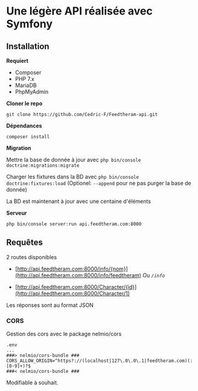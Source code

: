 # Une légère API réalisée avec Symfony

## Installation

**Requiert**

* Composer
* PHP 7.x
* MariaDB
* PhpMyAdmin

**Cloner le repo**

`git clone https://github.com/Cedric-F/Feedtheram-api.git`

**Dépendances**

`composer install`

**Migration**

Mettre la base de donnée à jour avec
`php bin/console doctrine:migrations:migrate`

Charger les fixtures dans la BD avec
`php bin/console doctrine:fixtures:load`
(Optionel: `--append` pour ne pas purger la base de donnée)

La BD est maintenant à jour avec une centaine d'éléments

**Serveur**

`php bin/console server:run api.feedtheram.com:8000`

## Requêtes

2 routes disponibles

* [http://api.feedtheram.com:8000/info/{nom}](http://api.feedtheram.com:8000/info/feedtheram)
 _Ou `/info`_

* [http://api.feedtheram.com:8000/Character/{id}](http://api.feedtheram.com:8000/Character/1)

Les réponses sont au format JSON

### CORS

Gestion des cors avec le package nelmio/cors

```
.env
...
###> nelmio/cors-bundle ###
CORS_ALLOW_ORIGIN=^https?://(localhost|127\.0\.0\.1|feedtheram.com)(:[0-9]+)?$
###< nelmio/cors-bundle ###
```

Modifiable à souhait.
